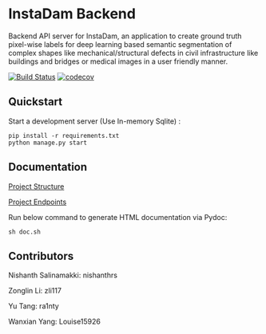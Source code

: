 # InstaDam Backend

Backend API server for InstaDam, an application to create ground truth pixel-wise labels for deep learning based semantic segmentation of complex shapes like mechanical/structural defects in civil infrastructure like buildings and bridges or medical images in a user friendly manner.

[![Build Status](https://travis-ci.org/ra1nty/InstaDam-backend.svg?branch=master)](https://travis-ci.org/ra1nty/InstaDam-backend)
[![codecov](https://codecov.io/gh/ra1nty/InstaDam-backend/branch/master/graph/badge.svg)](https://codecov.io/gh/ra1nty/InstaDam-backend)

## Quickstart

Start a development server (Use In-memory Sqlite) :
```
pip install -r requirements.txt
python manage.py start
```

## Documentation

[Project Structure](doc/contribution.md)

[Project Endpoints](doc/endpoints.md)

Run below command to generate HTML documentation via Pydoc:
```
sh doc.sh
```

## Contributors
Nishanth Salinamakki: nishanthrs

Zonglin Li: zli117

Yu Tang: ra1nty

Wanxian Yang: Louise15926
